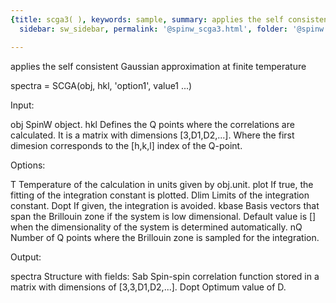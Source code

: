 ```yaml
---
{title: scga3( ), keywords: sample, summary: applies the self consistent Gaussian approximation at finite temperature,
  sidebar: sw_sidebar, permalink: '@spinw_scga3.html', folder: '@spinw', mathjax: 'true'}

---
```

  applies the self consistent Gaussian approximation at finite temperature
 
  spectra = SCGA(obj, hkl, 'option1', value1 ...)
 
  Input:
 
  obj       SpinW object.
  hkl       Defines the Q points where the correlations are calculated. It
            is a matrix with dimensions [3,D1,D2,...]. Where the first
            dimesion corresponds to the [h,k,l] index of the Q-point.
 
  Options:
 
  T         Temperature of the calculation in units given by obj.unit.
  plot      If true, the fitting of the integration constant is plotted.
  Dlim      Limits of the integration constant.
  Dopt      If given, the integration is avoided.
  kbase     Basis vectors that span the Brillouin zone if the system is low
            dimensional. Default value is [] when the dimensionality of the
            system is determined automatically.
  nQ        Number of Q points where the Brillouin zone is sampled for the
            integration.
 
  Output:
 
  spectra   Structure with fields:
    Sab     Spin-spin correlation function stored in a matrix with
            dimensions of [3,3,D1,D2,...].
    Dopt    Optimum value of D.
 
